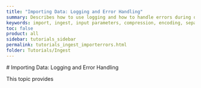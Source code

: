 ```yaml
---
title: "Importing Data: Logging and Error Handling"
summary: Describes how to use logging and how to handle errors during data ingestion.
keywords: import, ingest, input parameters, compression, encoding, separator
toc: false
product: all
sidebar: tutorials_sidebar
permalink: tutorials_ingest_importerrors.html
folder: Tutorials/Ingest
---
```

<section>
<div class="TopicContent" data-swiftype-index="true" markdown="1">
# Importing Data: Logging and Error Handling

This topic provides

##
